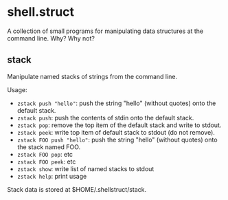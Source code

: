 # shell.struct

A collection of small programs for manipulating data structures at the command line. Why? Why not?

## stack

Manipulate named stacks of strings from the command line.

Usage:

* `zstack push "hello"`: push the string "hello" (without quotes) onto the default stack.
* `zstack push`: push the contents of stdin onto the default stack.
* `zstack pop`: remove the top item of the default stack and write to stdout.
* `zstack peek`: write top item of default stack to stdout (do not remove).
* `zstack FOO push "hello"`: push the string "hello" (without quotes) onto the stack named FOO.
* `zstack FOO pop`: etc
* `zstack FOO peek`: etc
* `zstack show`: write list of named stacks to stdout
* `zstack help`: print usage

Stack data is stored at $HOME/.shellstruct/stack.
